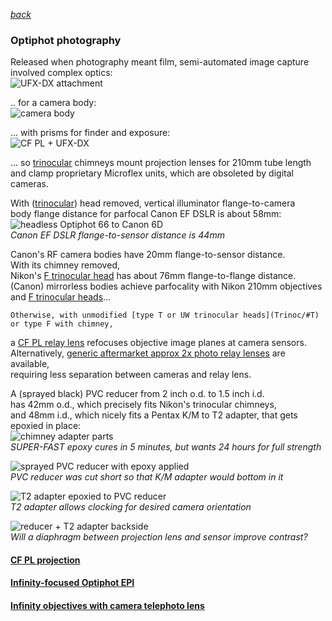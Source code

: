 ---
---
[*back*](./)
### Optiphot photography  
Released when photography meant film,
semi-automated image capture involved complex optics:  
![UFX-DX attachment](../Nikon/Images/UFX-DX.jpg)  

.. for a camera body:  
![camera body](Images/FX-35DX.jpg)  

... with prisms for finder and exposure:  
![CF PL + UFX-DX](Images/CF-PL.jpg)  

... so [trinocular](Trinoc/) chimneys mount projection lenses for 210mm tube length  
and clamp proprietary Microflex units, which are obsoleted by digital cameras.  

With ([trinocular](Trinoc/)) head removed, vertical illuminator flange-to-camera  
body flange distance for parfocal Canon EF DSLR is about 58mm:  
![headless Optiphot 66 to Canon 6D](Images/headless58mm.jpg)  
*Canon EF DSLR flange-to-sensor distance is 44mm*  

Canon's RF camera bodies have 20mm flange-to-sensor distance.  
With its chimney removed,  
Nikon's [F trinocular head](Trinoc/#F) has about 76mm flange-to-flange distance.  
(Canon) mirrorless bodies achieve parfocality
with Nikon 210mm objectives and [F trinocular heads](Trinoc/#F)...  

	Otherwise, with unmodified [type T or UW trinocular heads](Trinoc/#T)
	or type F with chimney,  
a [CF PL relay lens](CFPL2.5X) refocuses objective image planes at camera sensors.  
Alternatively, [generic aftermarket approx 2x photo relay lenses](relay2x) are available,  
requiring less separation between cameras and relay lens.

A (sprayed black) PVC reducer from 2 inch o.d. to 1.5 inch i.d.  
has 42mm o.d., which precisely fits Nikon's trinocular chimneys,  
and 48mm i.d., which nicely fits a Pentax K/M to T2 adapter,
that gets epoxied in place:  
![chimney adapter parts](Images/epoxy.jpg)  
*SUPER-FAST epoxy cures in 5 minutes, but wants 24 hours for full strength*  

![sprayed PVC reducer with epoxy applied](Images/PVC.jpg)  
*PVC reducer was cut short so that K/M adapter would bottom in it*

![T2 adapter epoxied to PVC reducer](Images/pentax.jpg)  
*T2 adapter allows clocking for desired camera orientation*  

![reducer + T2 adapter backside](Images/bottom.jpg)  
*Will a diaphragm between projection lens and sensor improve contrast?*


#### [CF PL projection](CFPL2.5X)
#### [Infinity-focused Optiphot EPI](OptiphotInfinity)
#### [Infinity objectives with camera telephoto lens](CFI4x/)

